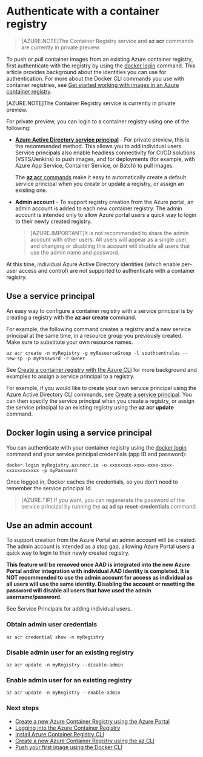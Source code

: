 <properties
   pageTitle="Authenticate with a container registry | Microsoft Azure"
   description="Methods to authenticate with an Azure container registry by using the Azure CLI"
   services="container-registry"
   documentationCenter=""
   authors="stevelas"
   manager="balans"
   editor="dlepow"
   tags=""
   keywords=""/>

<tags
   ms.service="container-registry"
   ms.devlang="na"
   ms.topic="get-started-article"
   ms.tgt_pltfrm="na"
   ms.workload="na"
   ms.date="10/25/2016"
   ms.author="stevelas"/>

# Authenticate with a container registry


>[AZURE.NOTE]The Container Registry service and **az acr** commands are currently in private preview.

To push or pull container images from an existing Azure container registry, first authenticate with the registry by using the [docker login](https://docs.docker.com/engine/reference/commandline/login/) command. This article provides background about the identities you can use for authentication. For more about the Docker CLI commands you use with container registries, see [Get started working with images in an Azure container registry](./container-registry-get-started-docker-cli.md).

[AZURE.NOTE]The Container Registry service is currently in private preview.

For private preview, you can login to a container registry using one of the following:


* **[Azure Active Directory service principal](https://azure.microsoft.com/documentation/articles/active-directory-application-objects/)** - For private preview, this is the recommended method. This allows you to add individual users. Service principals also enable headless connectivity for CI/CD solutions (VSTS/Jenkins) to push images, and for deployments (for example, with Azure App Service, Container Service, or Batch) to pull images.  

    The [**az acr** commands](./container-registry-get-started-azure-cli.md) make it easy to automatically create a default service principal when you create or update a registry, or assign an existing one.
* **Admin account** - To support registry creation from the Azure portal, an admin account is 
added to each new container registry. The admin account is intended only to allow Azure portal users a quick way to login to their newly created registry. 

    >[AZURE.IMPORTANT]It is not recommended to share the admin account with other users. All users will appear as a single user, and changing or disabling this account will disable all users that use the admin name and password. 

At this time, individual Azure Active Directory identities (which enable per-user access and control) are not supported to authenticate with a container registry. 



## Use a service principal 

An easy way to configure a container registry with a service principal is by creating a registry with the **az acr create** command. 

For example, the following command creates a registry and a new service principal at the same time, in a resource group you previously created. Make sure to substitute your own resource names.

```
az acr create -n myRegistry -g myResourceGroup -l southcentralus --new-sp -p myPassword -r Owner
```

See [Create a container registry with the Azure CLI](./container-registry-get-started-azure-cli.md) for more background and examples to assign a service principal to a registry.

For example, if you would like to create your own service principal using the Azure Active Directory CLI commands, see [Create a service principal](./container-registry-get-started-azure-cli.md#create-a-service-principal). You can then specify the service principal when you create a registry, or assign the service principal to an existing registry using the **az acr update** command.


## Docker login using a service principal

You can authenticate with your container registry using the [docker login](https://docs.docker.com/engine/reference/commandline/login/) command and your service principal credentials (app ID and password):

```
docker login myRegistry.azurecr.io -u xxxxxxxx-xxxx-xxxx-xxxx-xxxxxxxxxxxx -p myPassword
```

Once logged in, Docker caches the credentials, so you don't need to remember the service principal Id.

>[AZURE.TIP] If you want, you can regenerate the password of the service principal by running the **az ad sp reset-credentials** command.

## Use an admin account
To support creation from the Azure Portal an admin account will be created. The admin account is intended as a stop gap, allowing Azure Portal users a quick way to login to their newly created registry. 
 
**This feature will be removed once AAD is integrated into the new Azure Portal and/or integration with individual AAD Identity is completed. It is NOT recommended to use the admin account for access as individual as all users will use the same identity. Disabling the account or resetting the password will disable all users that have used the admin username/password.** 

See Service Principals for adding individual users. 

### Obtain admin user credentials

```
az acr credential show -n myRegistry
```

### Disable admin user for an existing registry

```
az acr update -n myRegistry --disable-admin
```

### Enable admin user for an existing registry

```
az acr update -n myRegistry --enable-admin
```



### Next steps

* [Create a new Azure Container Registry using the Azure Portal ](./container-registry-get-started-portal.md)
* [Logging into the Azure Container Registry](container-registry-authentication.md) 
* [Install Azure Container Registry CLI ](./container-registry-get-started-azure-cli-install.md)
* [Create a new Azure Container Registry using the az CLI](./container-registry-get-started-azure-cli.md)
* [Push your first image using the Docker CLI](./container-registry-get-started-docker-cli.md)
